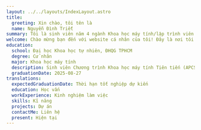 ```yaml
---
layout: ../../layouts/IndexLayout.astro
title:
  greeting: Xin chào, tôi tên là
  name: Nguyễn Đình Triết
summary: Tôi là sinh viên năm 4 ngành Khoa học máy tính/lập trình viên ở Thành phố Hồ Chí Minh.
welcome: Chào mừng bạn đến với website cá nhân của tôi! Đây là nơi tôi chia sẻ trải nghiệm của một lập trình viên và một số bài blog về các chủ đề Khoa học máy tính.
education:
  school: Đại học Khoa học tự nhiên, ĐHQG TPHCM
  degree: Cử nhân
  major: Khoa học máy tính
  description: Sinh viên Chương trình Khoa học máy tính Tiên tiến (APCS).
  graduationDate: 2025-08-27
translations:
  expectedGraduationDate: Thời hạn tốt nghiệp dự kiến
  education: Học vấn
  workExperience: Kinh nghiệm làm việc
  skills: Kĩ năng
  projects: Dự án
  contactMe: Liên hệ
  present: Hiện tại
---
```

